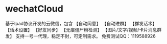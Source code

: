 # wechatCloud
基于Ipad协议开发的云微信，包含 【自动同意】 【自动进群】 【群发话术】 【话术设置】 【好友同步】 【无痕僵尸粉检测】 【图片/文字/视频/卡片消息群发】 支持一号一代理，稳定不封，可定制需求。  免费测试QQ：1119588926
